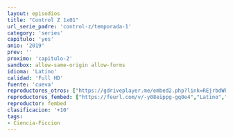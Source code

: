 ```yaml
---
layout: episodios
title: "Control Z 1x01"
url_serie_padre: 'control-z/temporada-1'
category: 'series'
capitulo: 'yes'
anio: '2019'
prev: ''
proximo: 'capitulo-2'
sandbox: allow-same-origin allow-forms
idioma: 'Latino'
calidad: 'Full HD'
fuente: 'cueva'
reproductores_otros: ["https://gdriveplayer.me/embed2.php?link=REjrbdWb1ZwoIWBE9AGFyQER5ZDjGCThhXTny9joI4DiT4KZQS5P2YyROyU09%252BnlgzmQSpRiYXjBpm24Wwb1pPVrXWEPlOJ3G5QHDbEqJ4%252Bm9U7ItMsM67zTbYMPXdCCvBI62U%252B5KravEkulW5xN5sJ2lBiqErguNmiwXrSYJTD88MMo3yYqyvGgru2JLuAOJ9Sdgv8LZa6%252F7CzsT7DI35","Latino","https://gdriveplayer.me/embed2.php?link=51rmbYK3L5F94VRZl763ywjtc7RN%252Bd4gK4NO3mf92aRcisHc2e8KJjUpLvhDg8aRVD1YMoe21QgZZiFvG2SfhEIxtmriu9Z1gqpRDhR8yAFh68JyidSPj8P6uLhhMlVdy844ogo0oiL7PIazhsTggkI3eBc4tbfwwSk%252FXf7YcuAIjjoWR02ZtEYVAUsBaIlNZHZ3Kewad6BY1PAUDWrIlI","Latino","https://player.premiumstream.live/player.php?id=NDg1NA&sub=","Latino","https://supervideo.tv/e/577o0n2j6ffo","Latino","https://player.premiumstream.live/player.php?id=NDg1NA&sub=","Latino","https://movcloud.net/embed/ml-6xwBXE6Er","Latino","https://mstream.press/4thbo4oly997","Latino"]
reproductores_fembed: ["https://feurl.com/v/-y08eippg-gq0e4","Latino","https://feurl.com/v/zg8zlbjjd-e5l14","Latino"]
reproductor: fembed
clasificacion: '+10'
tags:
- Ciencia-Ficcion
---
```












